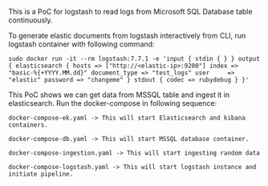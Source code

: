 This is a PoC for logstash to read logs from Microsoft SQL Database table continuously.

To generate elastic documents from logstash interactively from CLI, run logstash container with following command:

    sudo docker run -it --rm logstash:7.7.1 -e 'input { stdin { } } output { elasticsearch { hosts => ["http://<elastic-ip>:9200"] index => "basic-%{+YYYY.MM.dd}" document_type => "test_logs" user     => "elastic" password => "changeme" } stdout { codec => rubydebug } }'

This PoC shows we can get data from MSSQL table and ingest it in elasticsearch. Run the docker-compose in following sequence:

    docker-compose-ek.yaml -> This will start Elasticsearch and kibana containers.

    docker-compose-db.yaml -> This will start MSSQL database container.

    docker-compose-ingestion.yaml -> This will start ingesting random data 

    docker-compose-logstash.yaml -> This will start logstash instance and initiate pipeline.
